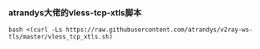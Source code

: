 ### atrandys大佬的vless-tcp-xtls脚本
```
bash <(curl -Ls https://raw.githubusercontent.com/atrandys/v2ray-ws-tls/master/vless_tcp_xtls.sh)
```
